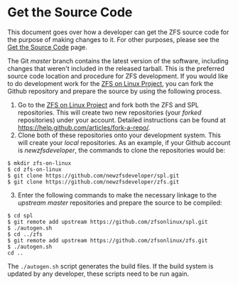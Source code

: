 <!--- When this page is updated, please also check the 'Get-the-Source-Code' page -->

# Get the Source Code

This document goes over how a developer can get the ZFS source code for the purpose of making changes to it.  For other purposes, please see the [Get the Source Code][get-source] page.

The Git *master* branch contains the latest version of the software, including changes that weren't included in the released tarball.  This is the preferred source code location and procedure for ZFS development.  If you would like to do development work for the [ZFS on Linux Project][zol], you can fork the Github repository and prepare the source by using the following process.

1. Go to the [ZFS on Linux Project][zol] and fork both the ZFS and SPL repositories.  This will create two new repositories (your *forked* repositories) under your account.  Detailed instructions can be found at https://help.github.com/articles/fork-a-repo/.
1. Clone both of these repositories onto your development system.  This will create your *local* repositories.  As an example, if your Github account is *newzfsdeveloper*, the commands to clone the repositories would be:
```
$ mkdir zfs-on-linux
$ cd zfs-on-linux
$ git clone https://github.com/newzfsdeveloper/spl.git
$ git clone https://github.com/newzfsdeveloper/zfs.git
```
3. Enter the following commands to make the necessary linkage to the *upstream master* repositories and prepare the source to be compiled:
```
$ cd spl
$ git remote add upstream https://github.com/zfsonlinux/spl.git
$ ./autogen.sh
$ cd ../zfs
$ git remote add upstream https://github.com/zfsonlinux/zfs.git
$ ./autogen.sh
cd ..
```

The `./autogen.sh` script generates the build files.  If the build system is updated by any developer, these scripts need to be run again.

[zol]: https://github.com/zfsonlinux
[get-source]: https://github.com/zfsonlinux/zfs/wiki/Get-the-Source-Code
